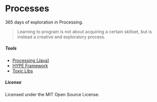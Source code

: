 # Processes
365 days of exploration in Processing.

> Learning to program is not about acquiring a certain skillset, but is instead a creative and exploratory process.


##### Tools
- [Processing (Java)](https://processing.org/)
- [HYPE Framework](http://www.hypeframework.org/)
- [Toxic Libs](http://toxiclibs.org/)

##### License
Licensed under the MIT Open Source License.
